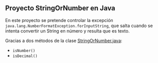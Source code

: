 ## Proyecto StringOrNumber en Java
En este proyecto se pretende controlar la excepción `java.lang.NumberFormatException.forInputString`, que salta
cuando se intenta convertir un String en número y resulta que es texto.

Gracias a dos métodos de la clase <a href="src/alex/StringOrNumber.java">StringOrNumber.java</a>:
- `isNumber()`
- `isDecimal()`
